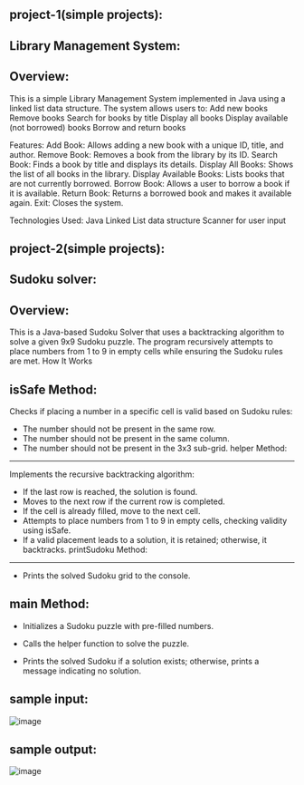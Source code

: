 project-1(simple projects):
-------------------------
Library Management System:
-------------------------

Overview:
--------
This is a simple Library Management System implemented in Java using a linked list data structure. 
The system allows users to:
Add new books
Remove books
Search for books by title
Display all books
Display available (not borrowed) books
Borrow and return books

Features:
Add Book: Allows adding a new book with a unique ID, title, and author.
Remove Book: Removes a book from the library by its ID.
Search Book: Finds a book by title and displays its details.
Display All Books: Shows the list of all books in the library.
Display Available Books: Lists books that are not currently borrowed.
Borrow Book: Allows a user to borrow a book if it is available.
Return Book: Returns a borrowed book and makes it available again.
Exit: Closes the system.

Technologies Used:
Java
Linked List data structure
Scanner for user input


project-2(simple projects):
-------------------------
Sudoku solver:
-------------------------

Overview:
--------
This is a Java-based Sudoku Solver that uses a backtracking algorithm to solve a given 9x9 Sudoku puzzle. The program recursively attempts to place numbers from 1 to 9 in empty cells while ensuring the Sudoku rules are met.
How It Works

isSafe Method:
---------------
Checks if placing a number in a specific cell is valid based on Sudoku rules:
* The number should not be present in the same row.
* The number should not be present in the same column.
* The number should not be present in the 3x3 sub-grid.
helper Method:
--------------
Implements the recursive backtracking algorithm:
* If the last row is reached, the solution is found.
* Moves to the next row if the current row is completed.
* If the cell is already filled, move to the next cell.
* Attempts to place numbers from 1 to 9 in empty cells, checking validity using isSafe.
* If a valid placement leads to a solution, it is retained; otherwise, it backtracks.
printSudoku Method:
-------------------
* Prints the solved Sudoku grid to the console.

main Method:
------------
* Initializes a Sudoku puzzle with pre-filled numbers.

* Calls the helper function to solve the puzzle.

* Prints the solved Sudoku if a solution exists; otherwise, prints a message indicating no 
 solution.

sample input:
------------
![image](https://github.com/user-attachments/assets/f08ea481-df31-4cbd-9aba-3adb97d37eb6)

sample output:
-------------
![image](https://github.com/user-attachments/assets/4825607a-1de1-4256-984c-b16e5173ff25)

